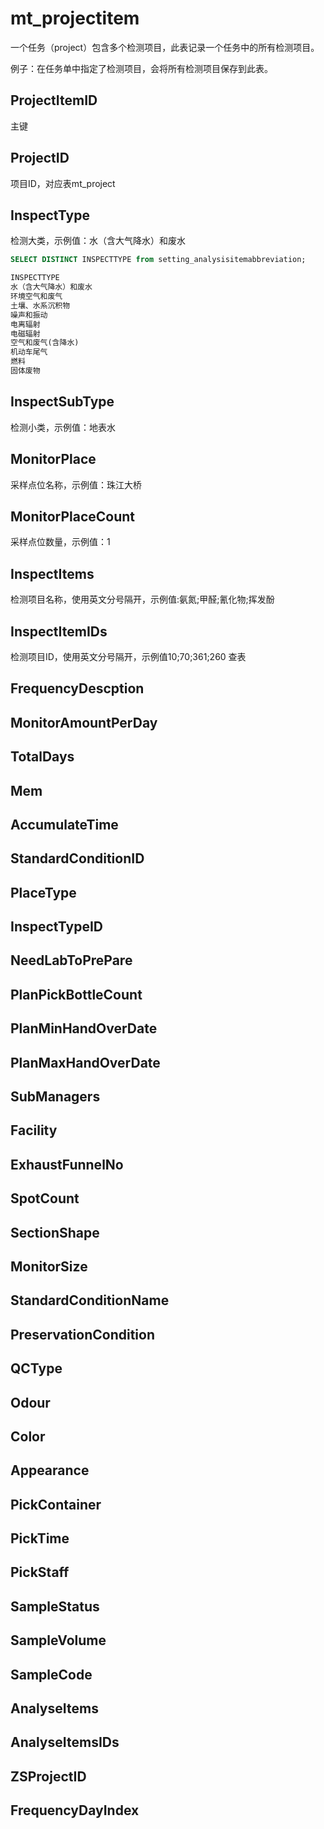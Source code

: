 # mt_projectitem
一个任务（project）包含多个检测项目，此表记录一个任务中的所有检测项目。

例子：在任务单中指定了检测项目，会将所有检测项目保存到此表。

## ProjectItemID

主键

## ProjectID
项目ID，对应表mt_project
## InspectType
检测大类，示例值：水（含大气降水）和废水
```sql
SELECT DISTINCT INSPECTTYPE from setting_analysisitemabbreviation;

INSPECTTYPE
水（含大气降水）和废水
环境空气和废气
土壤、水系沉积物
噪声和振动
电离辐射
电磁辐射
空气和废气(含降水)
机动车尾气
燃料
固体废物
```
## InspectSubType
检测小类，示例值：地表水
## MonitorPlace
采样点位名称，示例值：珠江大桥
## MonitorPlaceCount
采样点位数量，示例值：1
## InspectItems
检测项目名称，使用英文分号隔开，示例值:氨氮;甲醛;氰化物;挥发酚
## InspectItemIDs
检测项目ID，使用英文分号隔开，示例值10;70;361;260
查表
## FrequencyDescption
## MonitorAmountPerDay
## TotalDays
## Mem
## AccumulateTime
## StandardConditionID
## PlaceType
## InspectTypeID
## NeedLabToPrePare
## PlanPickBottleCount
## PlanMinHandOverDate
## PlanMaxHandOverDate
## SubManagers
## Facility
## ExhaustFunnelNo
## SpotCount
## SectionShape
## MonitorSize
## StandardConditionName
## PreservationCondition
## QCType
## Odour
## Color
## Appearance
## PickContainer
## PickTime
## PickStaff
## SampleStatus
## SampleVolume
## SampleCode
## AnalyseItems
## AnalyseItemsIDs
## ZSProjectID
## FrequencyDayIndex
